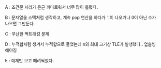 A : 조건문 처리가 은근 까다로워서 너무 많이 틀렸다.

B : 문자열을 스택처럼 생각하고, 계속 pop 연산을 하다가 '.'이 나오거나 0이 아닌 수가 나오면 그만둔다.

C : 무난한 백트래킹 문제

D : 누적합처럼 생겨서 누적합으로 풀었는데 n의 최대 크기상 TLE가 발생했다.. 업솔빙 해야징

E : 예제만 보고 때려찍었다.
